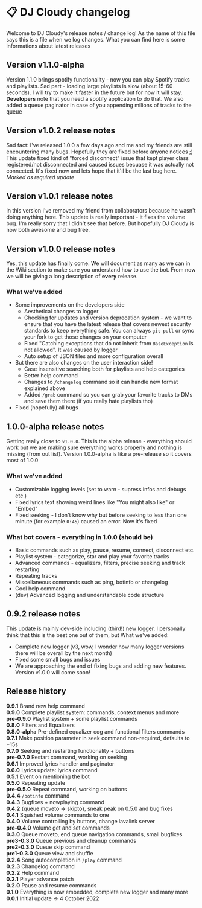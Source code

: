 # 📋 DJ Cloudy changelog
Welcome to DJ Cloudy's release notes / change log! As the name of this file says this is a file when we log changes. What you can find here is some informations about latest releases

## Version v1.1.0-alpha
Version 1.1.0 brings spotify functionality - now you can play Spotify tracks and playlists. Sad part - loading large playlists is slow (about 15-60 seconds). I will try to make it faster in the future but for now it will stay. **Developers** note that you need a spotify application to do that. We also added a queue paginator in case of you appending milions of tracks to the queue

## Version v1.0.2 release notes
Sad fact: I've released 1.0.0 a few days ago and me and my friends are still encountering many bugs. Hopefully they are fixed before anyone notices ;) This update fixed kind of "forced disconnect" issue that kept player class registered/not disconnected and caused issues becuase it was actually not connected. It's fixed now and lets hope that it'll be the last bug here. *Marked as required update*

## Version v1.0.1 release notes
In this version I've removed my friend from collaborators because he wasn't doing anything here. This update is really important - it fixes the volume bug. I'm really sorry that I didn't see that before. But hopefully DJ Cloudy is now both awesome and bug free.

## Version v1.0.0 release notes
Yes, this update has finally come. We will document as many as we can in the Wiki section to make sure you understand how to use the bot. From now we will be giving a long description of __every__ release.
### What we've added
- Some improvements on the developers side
    - Aesthetical changes to logger
    - Checking for updates and version deprecation system - we want to ensure that you have the latest release that covers newest security standards to keep everything safe. You can always `git pull` or sync your fork to get those changes on your computer
    - Fixed "Catching exceptions that do not inherit from `BaseException` is not allowed". It was caused by logger
    - Auto setup of JSON files and more configuration overall
- But there are also changes on the user interaction side!
    - Case insensitive searching both for playlists and help categories
    - Better help command
    - Changes to `/changelog` command so it can handle new format explained above
    - Added `/grab` command so you can grab your favorite tracks to DMs and save them there (if you really hate playlists tho)
- Fixed (hopefully) all bugs

## 1.0.0-alpha release notes
Getting really close to `v1.0.0`. This is the alpha release - everything should work but we are making sure everything works properly and nothing is missing (from out list). Version 1.0.0-alpha is like a pre-release so it covers most of 1.0.0
### What we've added
- Customizable logging levels (set to warn - supress infos and debugs etc.)
- Fixed lyrics text showing weird lines like "You might also like" or "Embed"
- Fixed seeking - I don't know why but before seeking to less than one minute (for example `0:45`) caused an error. Now it's fixed
### What bot covers - everything in 1.0.0 (should be)
- Basic commands such as play, pause, resume, connect, disconnect etc.
- Playlist system - categorize, star and play your favorite tracks
- Advanced commands - equalizers, filters, precise seeking and track restarting
- Repeating tracks
- Miscellaneous commands such as ping, botinfo or changelog
- Cool help command
- (dev) Advanced logging and understandable code structure

## 0.9.2 release notes
This update is mainly dev-side including (third!) new logger. I personally think that this is the best one out of them, but 
What we've added:
- Complete new logger (v3, wow, I wonder how many logger versions there will be overall by the next month)
- Fixed some small bugs and issues
- We are approaching the end of fixing bugs and adding new features. Version v1.0.0 will come soon!

## Release history
**0.9.1** Brand new help command <br/>
**0.9.0** Complete playlist system: commands, context menus and more <br/>
**pre-0.9.0** Playlist system + some playlist commands <br/>
**0.8.0** Filters and Equalizers <br/>
**0.8.0-alpha** Pre-defined equalizer cog and functional filters commands <br/>
**0.7.1** Make position parameter in seek command non-required, defaults to +15s <br/>
**0.7.0** Seeking and restarting functionality + buttons <br/>
**pre-0.7.0** Restart command, working on seeking <br/>
**0.6.1** Improved lyrics handler and paginator <br/>
**0.6.0** Lyrics update: lyrics command <br/> 
**0.5.1** Event on mentioning the bot <br/>
**0.5.0** Repeating update <br/>
**pre-0.5.0** Repeat command, working on buttons <br/>
**0.4.4** `/botinfo` command <br/>
**0.4.3** Bugfixes + nowplaying command <br/>
**0.4.2** {queue moveto => skipto}, sneak peak on 0.5.0 and bug fixes <br/>
**0.4.1** Squished volume commands to one <br/>
**0.4.0** Volume controlling by buttons, change lavalink server <br/>
**pre-0.4.0** Volume get and set commands <br/>
**0.3.0** Queue moveto, end queue navigation commands, small bugfixes <br/>
**pre3-0.3.0** Queue previous and cleanup commands <br/>
**pre2-0.3.0** Queue skip command <br/>
**pre1-0.3.0** Queue view and shuffle <br/>
**0.2.4** Song autocompletion in `/play` command <br/>
**0.2.3** Changelog command <br/>
**0.2.2** Help command <br/>
**0.2.1** Player advance patch <br/>
**0.2.0** Pause and resume commands <br/>
**0.1.0** Everything is now embedded, complete new logger and many more <br/>
**0.0.1** Initial update -> 4 October 2022
